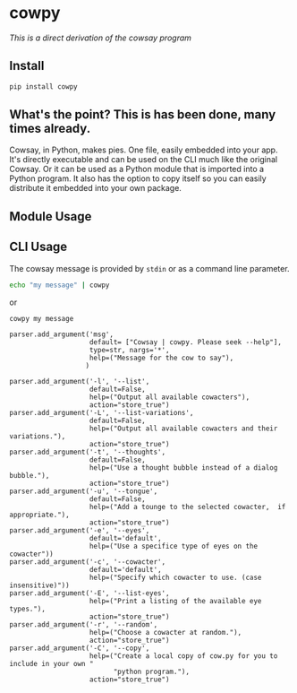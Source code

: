cowpy
=====

_This is a direct derivation of the cowsay program_

## Install

```sh
pip install cowpy
```

## What's the point? This is has been done, many times already.
Cowsay, in Python, makes pies. One file, easily embedded into your app.
It's directly executable and can be used on the CLI much like the original
Cowsay. Or it can be used as a Python module that is imported into a
Python program. It also has the option to copy itself so you can easily
distribute it embedded into your own package.

## Module Usage

## CLI Usage

The cowsay message is provided by `stdin` or as a command line parameter.

```sh
echo "my message" | cowpy
```
or
```sh
cowpy my message
```
    
    parser.add_argument('msg',
                        default= ["Cowsay | cowpy. Please seek --help"],
                        type=str, nargs='*',
                        help=("Message for the cow to say"),
                       )

    parser.add_argument('-l', '--list',
                        default=False,
                        help=("Output all available cowacters"),
                        action="store_true")
    parser.add_argument('-L', '--list-variations',
                        default=False,
                        help=("Output all available cowacters and their variations."),
                        action="store_true")
    parser.add_argument('-t', '--thoughts',
                        default=False,
                        help=("Use a thought bubble instead of a dialog bubble."),
                        action="store_true")
    parser.add_argument('-u', '--tongue',
                        default=False,
                        help=("Add a tounge to the selected cowacter,  if appropriate."),
                        action="store_true")
    parser.add_argument('-e', '--eyes',
                        default='default',
                        help=("Use a specifice type of eyes on the cowacter"))
    parser.add_argument('-c', '--cowacter',
                        default='default',
                        help=("Specify which cowacter to use. (case insensitive)"))
    parser.add_argument('-E', '--list-eyes',
                        help=("Print a listing of the available eye types."),
                        action="store_true")
    parser.add_argument('-r', '--random',
                        help=("Choose a cowacter at random."),
                        action="store_true")
    parser.add_argument('-C', '--copy',
                        help=("Create a local copy of cow.py for you to include in your own "
                              "python program."),
                        action="store_true")
